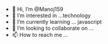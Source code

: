 - 👋 Hi, I’m @Manoj159
- 👀 I’m interested in ...technology
- 🌱 I’m currently learning ... javascript
- 💞️ I’m looking to collaborate on ...
- 📫 How to reach me ...

<!---
Manoj159/Manoj159 is a ✨ special ✨ repository because its `README.md` (this file) appears on your GitHub profile.
You can click the Preview link to take a look at your changes.
--->
